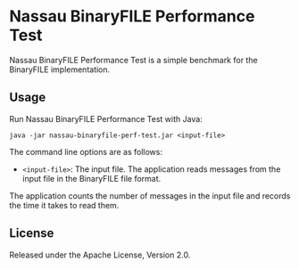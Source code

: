 Nassau BinaryFILE Performance Test
==================================

Nassau BinaryFILE Performance Test is a simple benchmark for the BinaryFILE
implementation.


Usage
-----

Run Nassau BinaryFILE Performance Test with Java:

    java -jar nassau-binaryfile-perf-test.jar <input-file>

The command line options are as follows:

- `<input-file>`: The input file. The application reads messages from the
  input file in the BinaryFILE file format.

The application counts the number of messages in the input file and records
the time it takes to read them.


License
-------

Released under the Apache License, Version 2.0.

